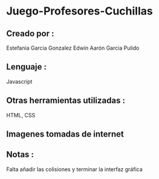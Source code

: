 # Juego-Profesores-Cuchillas
## Creado por : 
Estefania Garcia Gonzalez  Edwin Aarón Garcia Pulido <br>
## Lenguaje : 
Javascript<br>
## Otras herramientas utilizadas : 
HTML, CSS <br>
## Imagenes tomadas de internet
## Notas :
Falta añadir las colisiones y terminar la interfaz gráfica <br>
